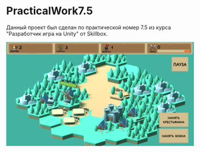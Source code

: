 # PracticalWork7.5
Данный проект был сделан по практической номер 7.5 из курса "Разработчик игра на Unity" от Skillbox.

![Image alt](https://github.com/MaximGevel/PracticalWork7.5/blob/main/Screen1.png)

